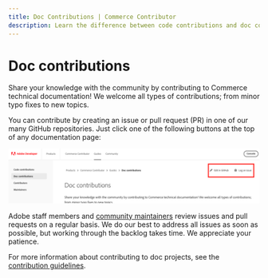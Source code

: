 ```yaml
---
title: Doc Contributions | Commerce Contributor
description: Learn the difference between code contributions and doc contributions.
---
```


# Doc contributions

Share your knowledge with the community by contributing to Commerce technical documentation! We welcome all types of contributions; from minor typo fixes to new topics.

You can contribute by creating an issue or pull request (PR) in one of our many GitHub repositories. Just click one of the following buttons at the top of any documentation page:

![Edit or report an issue on GitHub](../../_images/edit-report.png)

Adobe staff members and [community maintainers](../maintainers/) review issues and pull requests on a regular basis. We do our best to address all issues as soon as possible, but working through the backlog takes time. We appreciate your patience.

<InlineAlert variant="help" slots="text"/>

For more information about contributing to doc projects, see the [contribution guidelines](https://github.com/magento/devdocs/blob/master/.github/CONTRIBUTING.md).
